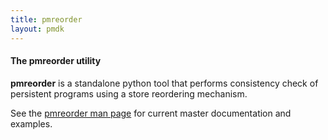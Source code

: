 ```yaml
---
title: pmreorder
layout: pmdk
---
```


#### The pmreorder utility

**pmreorder** is a standalone python tool that performs
consistency check of persistent programs using a store reordering mechanism.

See the [pmreorder man page](../manpages/linux/master/pmreorder/pmreorder.1.html)
for current master documentation and examples.
